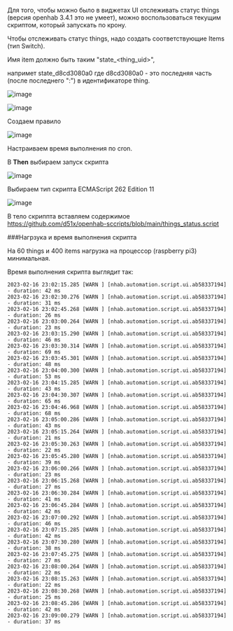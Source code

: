 Для того, чтобы можно было в виджетах UI отслеживать статус things (версия openhab 3.4.1 это не умеет), можно воспользоваться текущим скриптом, который запускать по крону.

Чтобы отслеживать статус things, надо создать соответствующие Items (тип Switch).

Имя item должно быть таким "state_<thing_uid>",

напримет state_d8cd3080a0
где d8cd3080a0 - это последняя часть (после последнего ":") в идентификаторе thing.

![image](https://user-images.githubusercontent.com/10882718/219475556-3886d1a5-3cb6-45c5-8359-3d042d24850b.png)

![image](https://user-images.githubusercontent.com/10882718/219475722-a6d4d684-7b2f-431e-bea6-824456139df5.png)

Создаем правило

![image](https://user-images.githubusercontent.com/10882718/219476309-4456664b-b7fb-4de6-9d84-f30b78a01dc5.png)

Настраиваем время выполнения по cron.

В **Then** выбираем запуск скрипта

![image](https://user-images.githubusercontent.com/10882718/219476585-e80d6522-b309-419e-ad34-a9de220d9dda.png)

Выбираем тип скрипта ECMAScript 262 Edition 11 

![image](https://user-images.githubusercontent.com/10882718/219476735-a0e92702-bdbf-4009-808d-e10e3ed78d65.png)

В тело скриппта вставляем содержимое https://github.com/d51x/openhab-sccripts/blob/main/things_status.script

###Нагрзука и время выполнения скрипта

На 60 things и 400 items нагрузка на процессор (raspberry pi3) минимальная.

Время выполнения скрипта выглядит так:



    2023-02-16 23:02:15.285 [WARN ] [nhab.automation.script.ui.ab58337194] - duration: 42 ms
    2023-02-16 23:02:30.276 [WARN ] [nhab.automation.script.ui.ab58337194] - duration: 31 ms
    2023-02-16 23:02:45.268 [WARN ] [nhab.automation.script.ui.ab58337194] - duration: 26 ms
    2023-02-16 23:03:00.264 [WARN ] [nhab.automation.script.ui.ab58337194] - duration: 23 ms
    2023-02-16 23:03:15.290 [WARN ] [nhab.automation.script.ui.ab58337194] - duration: 46 ms
    2023-02-16 23:03:30.314 [WARN ] [nhab.automation.script.ui.ab58337194] - duration: 69 ms
    2023-02-16 23:03:45.301 [WARN ] [nhab.automation.script.ui.ab58337194] - duration: 48 ms
    2023-02-16 23:04:00.300 [WARN ] [nhab.automation.script.ui.ab58337194] - duration: 53 ms
    2023-02-16 23:04:15.285 [WARN ] [nhab.automation.script.ui.ab58337194] - duration: 43 ms
    2023-02-16 23:04:30.307 [WARN ] [nhab.automation.script.ui.ab58337194] - duration: 65 ms
    2023-02-16 23:04:46.968 [WARN ] [nhab.automation.script.ui.ab58337194] - duration: 68 ms
    2023-02-16 23:05:00.286 [WARN ] [nhab.automation.script.ui.ab58337194] - duration: 43 ms
    2023-02-16 23:05:15.264 [WARN ] [nhab.automation.script.ui.ab58337194] - duration: 21 ms
    2023-02-16 23:05:30.263 [WARN ] [nhab.automation.script.ui.ab58337194] - duration: 22 ms
    2023-02-16 23:05:45.280 [WARN ] [nhab.automation.script.ui.ab58337194] - duration: 39 ms
    2023-02-16 23:06:00.266 [WARN ] [nhab.automation.script.ui.ab58337194] - duration: 23 ms
    2023-02-16 23:06:15.268 [WARN ] [nhab.automation.script.ui.ab58337194] - duration: 27 ms
    2023-02-16 23:06:30.284 [WARN ] [nhab.automation.script.ui.ab58337194] - duration: 41 ms
    2023-02-16 23:06:45.284 [WARN ] [nhab.automation.script.ui.ab58337194] - duration: 42 ms
    2023-02-16 23:07:00.292 [WARN ] [nhab.automation.script.ui.ab58337194] - duration: 46 ms
    2023-02-16 23:07:15.285 [WARN ] [nhab.automation.script.ui.ab58337194] - duration: 42 ms
    2023-02-16 23:07:30.280 [WARN ] [nhab.automation.script.ui.ab58337194] - duration: 38 ms
    2023-02-16 23:07:45.275 [WARN ] [nhab.automation.script.ui.ab58337194] - duration: 27 ms
    2023-02-16 23:08:00.264 [WARN ] [nhab.automation.script.ui.ab58337194] - duration: 22 ms
    2023-02-16 23:08:15.263 [WARN ] [nhab.automation.script.ui.ab58337194] - duration: 22 ms
    2023-02-16 23:08:30.268 [WARN ] [nhab.automation.script.ui.ab58337194] - duration: 25 ms
    2023-02-16 23:08:45.286 [WARN ] [nhab.automation.script.ui.ab58337194] - duration: 42 ms
    2023-02-16 23:09:00.279 [WARN ] [nhab.automation.script.ui.ab58337194] - duration: 37 ms
